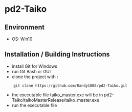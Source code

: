 # pd2-Taiko

## Environment
- OS: Win10

## Installation / Building Instructions
- install Git for Windows
- run Git Bash or GUI
- clone the project with :
```
    git clone https://github.com/Randy1005/pd2-Taiko.git
```
    
- the executable file taiko_master.exe will be in pd2-Taiko/taikoMasterRelease/taiko_master.exe
- run the executable file
